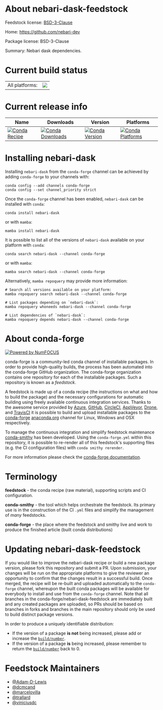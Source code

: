 About nebari-dask-feedstock
===========================

Feedstock license: [BSD-3-Clause](https://github.com/conda-forge/nebari-dask-feedstock/blob/main/LICENSE.txt)

Home: https://github.com/nebari-dev

Package license: BSD-3-Clause

Summary: Nebari dask dependencies.

Current build status
====================


<table><tr><td>All platforms:</td>
    <td>
      <a href="https://dev.azure.com/conda-forge/feedstock-builds/_build/latest?definitionId=17766&branchName=main">
        <img src="https://dev.azure.com/conda-forge/feedstock-builds/_apis/build/status/nebari-dask-feedstock?branchName=main">
      </a>
    </td>
  </tr>
</table>

Current release info
====================

| Name | Downloads | Version | Platforms |
| --- | --- | --- | --- |
| [![Conda Recipe](https://img.shields.io/badge/recipe-nebari--dask-green.svg)](https://anaconda.org/conda-forge/nebari-dask) | [![Conda Downloads](https://img.shields.io/conda/dn/conda-forge/nebari-dask.svg)](https://anaconda.org/conda-forge/nebari-dask) | [![Conda Version](https://img.shields.io/conda/vn/conda-forge/nebari-dask.svg)](https://anaconda.org/conda-forge/nebari-dask) | [![Conda Platforms](https://img.shields.io/conda/pn/conda-forge/nebari-dask.svg)](https://anaconda.org/conda-forge/nebari-dask) |

Installing nebari-dask
======================

Installing `nebari-dask` from the `conda-forge` channel can be achieved by adding `conda-forge` to your channels with:

```
conda config --add channels conda-forge
conda config --set channel_priority strict
```

Once the `conda-forge` channel has been enabled, `nebari-dask` can be installed with `conda`:

```
conda install nebari-dask
```

or with `mamba`:

```
mamba install nebari-dask
```

It is possible to list all of the versions of `nebari-dask` available on your platform with `conda`:

```
conda search nebari-dask --channel conda-forge
```

or with `mamba`:

```
mamba search nebari-dask --channel conda-forge
```

Alternatively, `mamba repoquery` may provide more information:

```
# Search all versions available on your platform:
mamba repoquery search nebari-dask --channel conda-forge

# List packages depending on `nebari-dask`:
mamba repoquery whoneeds nebari-dask --channel conda-forge

# List dependencies of `nebari-dask`:
mamba repoquery depends nebari-dask --channel conda-forge
```


About conda-forge
=================

[![Powered by
NumFOCUS](https://img.shields.io/badge/powered%20by-NumFOCUS-orange.svg?style=flat&colorA=E1523D&colorB=007D8A)](https://numfocus.org)

conda-forge is a community-led conda channel of installable packages.
In order to provide high-quality builds, the process has been automated into the
conda-forge GitHub organization. The conda-forge organization contains one repository
for each of the installable packages. Such a repository is known as a *feedstock*.

A feedstock is made up of a conda recipe (the instructions on what and how to build
the package) and the necessary configurations for automatic building using freely
available continuous integration services. Thanks to the awesome service provided by
[Azure](https://azure.microsoft.com/en-us/services/devops/), [GitHub](https://github.com/),
[CircleCI](https://circleci.com/), [AppVeyor](https://www.appveyor.com/),
[Drone](https://cloud.drone.io/welcome), and [TravisCI](https://travis-ci.com/)
it is possible to build and upload installable packages to the
[conda-forge](https://anaconda.org/conda-forge) [anaconda.org](https://anaconda.org/)
channel for Linux, Windows and OSX respectively.

To manage the continuous integration and simplify feedstock maintenance
[conda-smithy](https://github.com/conda-forge/conda-smithy) has been developed.
Using the ``conda-forge.yml`` within this repository, it is possible to re-render all of
this feedstock's supporting files (e.g. the CI configuration files) with ``conda smithy rerender``.

For more information please check the [conda-forge documentation](https://conda-forge.org/docs/).

Terminology
===========

**feedstock** - the conda recipe (raw material), supporting scripts and CI configuration.

**conda-smithy** - the tool which helps orchestrate the feedstock.
                   Its primary use is in the construction of the CI ``.yml`` files
                   and simplify the management of *many* feedstocks.

**conda-forge** - the place where the feedstock and smithy live and work to
                  produce the finished article (built conda distributions)


Updating nebari-dask-feedstock
==============================

If you would like to improve the nebari-dask recipe or build a new
package version, please fork this repository and submit a PR. Upon submission,
your changes will be run on the appropriate platforms to give the reviewer an
opportunity to confirm that the changes result in a successful build. Once
merged, the recipe will be re-built and uploaded automatically to the
`conda-forge` channel, whereupon the built conda packages will be available for
everybody to install and use from the `conda-forge` channel.
Note that all branches in the conda-forge/nebari-dask-feedstock are
immediately built and any created packages are uploaded, so PRs should be based
on branches in forks and branches in the main repository should only be used to
build distinct package versions.

In order to produce a uniquely identifiable distribution:
 * If the version of a package **is not** being increased, please add or increase
   the [``build/number``](https://docs.conda.io/projects/conda-build/en/latest/resources/define-metadata.html#build-number-and-string).
 * If the version of a package **is** being increased, please remember to return
   the [``build/number``](https://docs.conda.io/projects/conda-build/en/latest/resources/define-metadata.html#build-number-and-string)
   back to 0.

Feedstock Maintainers
=====================

* [@Adam-D-Lewis](https://github.com/Adam-D-Lewis/)
* [@dcmcand](https://github.com/dcmcand/)
* [@marcelovilla](https://github.com/marcelovilla/)
* [@trallard](https://github.com/trallard/)
* [@viniciusdc](https://github.com/viniciusdc/)

